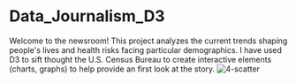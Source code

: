 # Data_Journalism_D3
Welcome to the newsroom! This project analyzes the current trends shaping people's lives and health risks facing particular demographics. I have used D3 to sift thought the U.S. Census Bureau to create interactive elements (charts, graphs) to help provide an first look at the story.
![4-scatter](Images/4-scatter.jpg)
